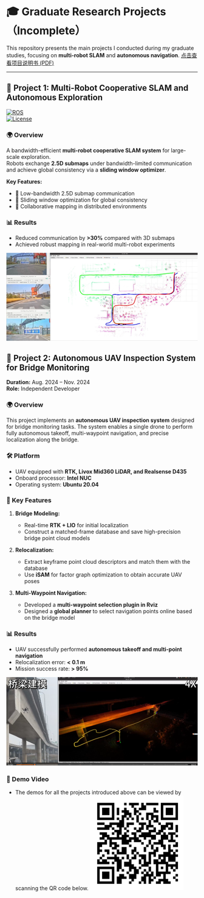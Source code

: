 # 🎓 Graduate Research Projects（Incomplete）

This repository presents the main projects I conducted during my graduate studies, focusing on **multi-robot SLAM** and **autonomous navigation**. [点击查看项目说明书 (PDF)](./docs/report.pdf) 

---

## 🚀 Project 1: Multi-Robot Cooperative SLAM and Autonomous Exploration

[![ROS](https://img.shields.io/badge/ROS-noetic-green.svg)]()  
[![License](https://img.shields.io/badge/license-MIT-blue.svg)]()  

### 🌍 Overview
A bandwidth-efficient **multi-robot cooperative SLAM system** for large-scale exploration.  
Robots exchange **2.5D submaps** under bandwidth-limited communication and achieve global consistency via a **sliding window optimizer**.  

**Key Features:**
- 📡 Low-bandwidth 2.5D submap communication  
- 🧭 Sliding window optimization for global consistency  
- 🤝 Collaborative mapping in distributed environments  

### 📊 Results
- Reduced communication by **>30%** compared with 3D submaps  
- Achieved robust mapping in real-world multi-robot experiments  
<p align="center">
  <img src="muilt_map.png" width="600">
</p>

## 🤖 Project 2: Autonomous UAV Inspection System for Bridge Monitoring
**Duration:** Aug. 2024 – Nov. 2024  
**Role:** Independent Developer  

### 🌍 Overview
This project implements an **autonomous UAV inspection system** designed for bridge monitoring tasks. The system enables a single drone to perform fully autonomous takeoff, multi-waypoint navigation, and precise localization along the bridge.  

### 🛠 Platform
- UAV equipped with **RTK, Livox Mid360 LiDAR, and Realsense D435**  
- Onboard processor: **Intel NUC**  
- Operating system: **Ubuntu 20.04**  

### 📌 Key Features

1. **Bridge Modeling:**  
   - Real-time **RTK + LIO** for initial localization  
   - Construct a matched-frame database and save high-precision bridge point cloud models  

2. **Relocalization:**  
   - Extract keyframe point cloud descriptors and match them with the database  
   - Use **iSAM** for factor graph optimization to obtain accurate UAV poses  

3. **Multi-Waypoint Navigation:**  
   - Developed a **multi-waypoint selection plugin in Rviz**  
   - Designed a **global planner** to select navigation points online based on the bridge model  

### 📊 Results
- UAV successfully performed **autonomous takeoff and multi-point navigation**  
- Relocalization error: **< 0.1 m**  
- Mission success rate: **> 95%**  

<!--## 🤖 Project 2: Autonomous Drone-Based System for Bridge Inspection Missions

### 🌍 Overview
An **Autonomous Drone-Based System for Bridge Inspection Missions** designed for service robots operating in dynamic environments.
The system integrates multi-sensor data and provides robust localization, mapping, and obstacle avoidance.

**Key Features:**
- 🔎 Real-time **RTK + LIO** for initial localization and construct a matched-frame database and save high-precision bridge point cloud models
- 🚧 Real-time obstacle detection & avoidance
- 🛠 ROS-based modular implementation

### 📊 Results
- Successfully deployed in a university building for long-term navigation tests
- Demonstrated reliable performance in dynamic human-populated environments -->

<p align="center">
  <img src="Bridge_inspection.png" width="600">
</p>

### 🎥 Demo Video
- The demos for all the projects introduced above can be viewed by scanning the QR code below.
![Demo](videos_show.png)

